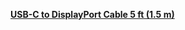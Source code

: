 [**USB-C to DisplayPort Cable 5 ft (1.5 m)**](https://www.moshi.com/en/product/usb-c-to-displayport-cable-5k/white)